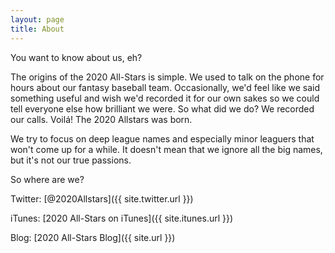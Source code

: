 ```yaml
---
layout: page
title: About
---
```


<p class="message">
  You want to know about us, eh?
</p>

The origins of the 2020 All-Stars is simple.  We used to talk on the phone for hours about our fantasy baseball team.  Occasionally, we'd feel like we said something useful and wish we'd recorded it for our own sakes so we could tell everyone else how brilliant we were.  So what did we do?  We recorded our calls.  Voilá!  The 2020 Allstars was born.

We try to focus on deep league names and especially minor leaguers that won't come up for a while.  It doesn't mean that we ignore all the big names, but it's not our true passions.

<p class="message">
  So where are we?
</p>

Twitter:  [@2020Allstars]({{ site.twitter.url }})

iTunes:  [2020 All-Stars on iTunes]({{ site.itunes.url }})

Blog:  [2020 All-Stars Blog]({{ site.url }})
